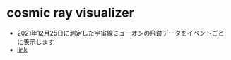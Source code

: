 # cosmic ray visualizer
- 2021年12月25日に測定した宇宙線ミューオンの飛跡データをイベントごとに表示します
- [link](https://fast-goat-42.deno.dev)